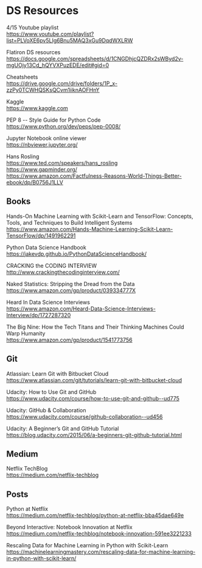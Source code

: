 # DS Resources
4/15 Youtube playlist  
https://www.youtube.com/playlist?list=PLVoXE6pv5LIg6Bnu5MAQ3xGu9DqdWXLRW  

Flatiron DS resources  
https://docs.google.com/spreadsheets/d/1CNGDhjcQZDRx2sWByd2v-mgUOjy13Cd_hQYVXPuzEDE/edit#gid=0  

Cheatsheets  
https://drive.google.com/drive/folders/1P_x-zzPy0TCWHQSKsQCvm1iiknAOFHnY  

Kaggle  
https://www.kaggle.com

PEP 8 -- Style Guide for Python Code  
https://www.python.org/dev/peps/pep-0008/

Jupyter Notebook online viewer  
https://nbviewer.jupyter.org/

Hans Rosling  
https://www.ted.com/speakers/hans_rosling  
https://www.gapminder.org/  
https://www.amazon.com/Factfulness-Reasons-World-Things-Better-ebook/dp/B0756J1LLV

## Books
Hands-On Machine Learning with Scikit-Learn and TensorFlow: Concepts, Tools, and Techniques to Build Intelligent Systems  
https://www.amazon.com/Hands-Machine-Learning-Scikit-Learn-TensorFlow/dp/1491962291  

Python Data Science Handbook  
https://jakevdp.github.io/PythonDataScienceHandbook/  

CRACKING the CODING INTERVIEW  
http://www.crackingthecodinginterview.com/  

Naked Statistics: Stripping the Dread from the Data  
https://www.amazon.com/gp/product/039334777X

Heard In Data Science Interviews  
https://www.amazon.com/Heard-Data-Science-Interviews-Interview/dp/1727287320

The Big Nine: How the Tech Titans and Their Thinking Machines Could Warp Humanity  
https://www.amazon.com/gp/product/1541773756

## Git
Atlassian: Learn Git with Bitbucket Cloud  
https://www.atlassian.com/git/tutorials/learn-git-with-bitbucket-cloud  

Udacity: How to Use Git and GitHub  
https://www.udacity.com/course/how-to-use-git-and-github--ud775  

Udacity: GitHub & Collaboration  
https://www.udacity.com/course/github-collaboration--ud456  

Udacity: A Beginner’s Git and GitHub Tutorial  
https://blog.udacity.com/2015/06/a-beginners-git-github-tutorial.html

## Medium
Netflix TechBlog  
https://medium.com/netflix-techblog

## Posts
Python at Netflix  
https://medium.com/netflix-techblog/python-at-netflix-bba45dae649e  

Beyond Interactive: Notebook Innovation at Netflix  
https://medium.com/netflix-techblog/notebook-innovation-591ee3221233

Rescaling Data for Machine Learning in Python with Scikit-Learn
https://machinelearningmastery.com/rescaling-data-for-machine-learning-in-python-with-scikit-learn/